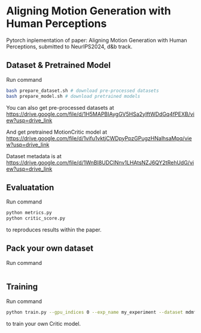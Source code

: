 # Aligning Motion Generation with Human Perceptions

Pytorch inplementation of paper: Aligning Motion Generation with Human Perceptions, submitted to NeurIPS2024, d&b track.


## Dataset & Pretrained Model
Run command
```bash
bash prepare_dataset.sh # download pre-processed datasets
bash prepare_model.sh # download pretrained models
```

You can also get pre-processed datasets at https://drive.google.com/file/d/1H5MAPBIAygGV5HSa2yIftWDdGq4fPEXB/view?usp=drive_link

And get pretrained MotionCritic model at https://drive.google.com/file/d/1vifu1vktjCWDpyPpzGPugzHNalhsaMpq/view?usp=drive_link

Dataset metadata is at https://drive.google.com/file/d/1WnBI8UDCINnv1LHAtsNZJ6QY2tRehUdG/view?usp=drive_link




## Evaluatation

Run command
```bash
python metrics.py
python critic_score.py

```

to reproduces results within the paper.


## Pack your own dataset
Run command
```bash


```




## Training
Run command
```bash
python train.py --gpu_indices 0 --exp_name my_experiment --dataset mdmfull_shuffle --save_latest --lr_decay --big_model
```
to train your own Critic model.


